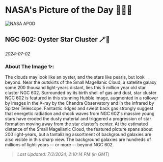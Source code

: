 
# NASA's Picture of the Day 🧑‍🚀💫

  ![NASA APOD](https://apod.nasa.gov/apod/image/2407/Ngc602_ChandraHubbleSpitzer_3600.jpg)
  
  ## NGC 602: Oyster Star Cluster 🪄🌌
  
  _2024-07-02_
  
  ### About The Image ✨: 
  
  The clouds may look like an oyster, and the stars like pearls, but look beyond. Near the outskirts of the Small Magellanic Cloud, a satellite galaxy some 200 thousand light-years distant, lies this 5 million year old star cluster NGC 602. Surrounded by its birth shell of gas and dust, star cluster NGC 602 is featured in this stunning Hubble image, augmented in a rollover by images in the X-ray by the Chandra Observatory and in the infrared by Spitzer Telescope. Fantastic ridges and swept back gas strongly suggest that energetic radiation and shock waves from NGC 602's massive young stars have eroded the dusty material and triggered a progression of star formation moving away from the star cluster's center. At the estimated distance of the Small Magellanic Cloud, the featured picture spans about 200 light-years, but a tantalizing assortment of background galaxies are also visible in this sharp view. The background galaxies are hundreds of millions of light-years -- or more -- beyond NGC 602.
  
  
  
  > _Last Updated: 7/2/2024, 2:10:14 PM (in GMT)_
  